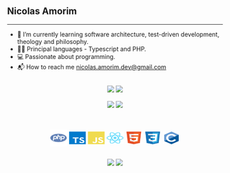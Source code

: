 ## Nicolas Amorim
---

- 🌱 I’m currently learning software architecture, test-driven development, theology and philosophy.
- 👨‍💻 Principal languages - Typescript and PHP.
- 💻 Passionate about programming.
- 📬 How to reach me <a href="mailto:nicolas.amorim.dev@gmail.com">nicolas.amorim.dev@gmail.com</a>
##

<div align="center">
  <img height="200em" src="https://github-readme-stats.vercel.app/api?username=Nick3n&show_icons=true&theme=tokyonight&include_all_commits=true&count_private=true" />
  <img height="180em" src="https://github-readme-stats.vercel.app/api/top-langs/?username=Nick3n&layout=compact&langs_count=6&theme=tokyonight" /><br><br>
    <img height="180em" src="https://github-readme-streak-stats.herokuapp.com/?user=nick3n&theme=tokyonight" />
    <img height="180em" src="https://github-readme-stats.vercel.app/api/wakatime?username=nick3n&theme=tokyonight&langs_count=6" />
</div>

##

<div align="center"><br>
  <img align="center" height="40" width="40" src="https://raw.githubusercontent.com/devicons/devicon/master/icons/php/php-plain.svg">
  <img align="center" height="30" width="40" src="https://raw.githubusercontent.com/devicons/devicon/master/icons/typescript/typescript-plain.svg">
  <img align="center" height="30" width="40" src="https://raw.githubusercontent.com/devicons/devicon/master/icons/javascript/javascript-plain.svg">
  <img align="center" height="30" width="40" src="https://raw.githubusercontent.com/devicons/devicon/master/icons/react/react-original.svg">
  <img align="center" height="30" width="40" src="https://raw.githubusercontent.com/devicons/devicon/master/icons/html5/html5-original.svg">
  <img align="center" height="30" width="40" src="https://raw.githubusercontent.com/devicons/devicon/master/icons/css3/css3-original.svg">
  <img align="center" height="30" width="40" src="https://raw.githubusercontent.com/devicons/devicon/master/icons/c/c-original.svg">
</div>
  
##
 
<div align="center"> 
  <a href="mailto:nicolas.amorim@dampa.com"><img src="https://img.shields.io/badge/E--mail-black?style=for-the-badge&logo=gmail&logoColor=white" target="_blank"></a>
  <a href="https://www.linkedin.com/in/nicolas-amorim-343202167/" target="_blank"><img src="https://img.shields.io/badge/-LinkedIn-%230077B5?style=for-the-badge&logo=linkedin&logoColor=white" target="_blank"></a> 

</div>
